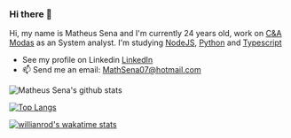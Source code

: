 ### Hi there 👋

Hi, my name is Matheus Sena and I'm currently 24 years old, work on <a href="https://www.linkedin.com/company/c&a_brasil/mycompany/">C&A Modas</a> as an System analyst.
I'm studying <a href="https://nodejs.org/en/">NodeJS</a>, <a href="https://www.python.org/">Python</a> and <a href="https://www.typescriptlang.org/">Typescript</a>
- See my profile on Linkedin
[LinkedIn](https://linkedin.com/in/tuliofaria)
- 📫 Send me an email: <a href="mailto:MathSena07@hotmail.com">MathSena07@hotmail.com</a>

![Matheus Sena's github stats](https://github-readme-stats.vercel.app/api?username=MathSena&show_icons=true&theme=yeblu)


[![Top Langs](https://github-readme-stats.vercel.app/api/top-langs/?username=MathSena&layout=compact)](https://github.com/anuraghazra/github-readme-stats)

[![willianrod's wakatime stats](https://github-readme-stats.vercel.app/api/wakatime?username=MathSena)](https://github.com/anuraghazra/github-readme-stats)


<!--
**MathSena/MathSena** is a ✨ _special_ ✨ repository because its `README.md` (this file) appears on your GitHub profile.
